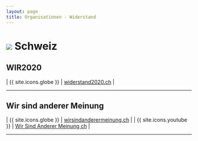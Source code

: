 ```yaml
---
layout: page
title: Organisationen - Widerstand
---
```


# <img src="{{site.baseurl}}/assets/img/flaggen/ch.png"> Schweiz

## WIR2020

| {{ site.icons.globe }}   | [widerstand2020.ch](https://widerstand2020.ch/) |

---

## Wir sind anderer Meinung

| {{ site.icons.globe }}   | [wirsindanderermeinung.ch](https://wirsindanderermeinung.ch/) |
| {{ site.icons.youtube }} | [Wir Sind Anderer Meinung ch](https://www.youtube.com/channel/UCzATYWninMqi12pDJP59Mlw) |

---
